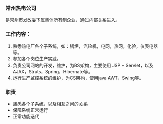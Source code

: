 ### 常州热电公司
是常州市发改委下属集体所有制企业，通过内部关系进入。

### 工作内容：
1. 熟悉热电厂各个子系统，如：锅炉，汽轮机，电网，热网，化验，仪表电器等。
2. 参加各个岗位生产实践。
3. 负责公司网站的开发，维护，为BS架构，主要使用 JSP + Servlet，以及AJAX，Struts，Spring，Hibernate等。
4. 运行生产监控系统的维护，为CS架构，使用java AWT，Swing等。

### 职责
* 熟悉各个子系统，以及相互之间的关系
* 保障系统正常运行
* 正常功能迭代